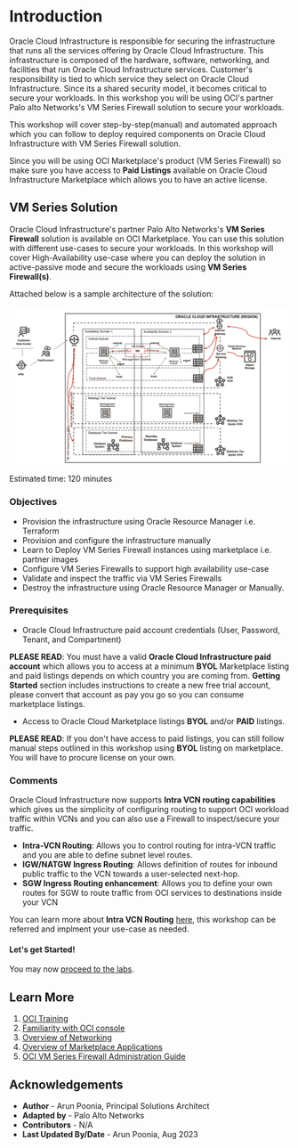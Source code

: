 # Introduction

Oracle Cloud Infrastructure is responsible for securing the infrastructure that runs all the services offering by Oracle Cloud Infrastructure. This infrastructure is composed of the hardware, software, networking, and facilities that run Oracle Cloud Infrastructure services. Customer's responsibility is tied to which service they select on Oracle Cloud Infrastructure. Since its a shared security model, it becomes critical to secure your workloads. In this workshop you will be using OCI's partner Palo alto Networks's VM Series Firewall solution to secure your workloads. 

This workshop will cover step-by-step(manual) and automated approach which you can follow to deploy required components on Oracle Cloud Infrastructure with VM Series Firewall solution.

Since you will be using OCI Marketplace's product (VM Series Firewall) so make sure you have access to **Paid Listings** available on Oracle Cloud Infrastructure Marketplace which allows you to have an active license.

## VM Series Solution

Oracle Cloud Infrastructure's partner Palo Alto Networks's **VM Series Firewall** solution is available on OCI Marketplace. You can use this solution with different use-cases to secure your workloads. In this workshop will cover High-Availability use-case where you can deploy the solution in active-passive mode and secure the workloads using **VM Series Firewall(s)**. 

Attached below is a sample architecture of the solution:

   ![OCI Network Topology Architecture with Palo Alto Networks Solution](../common/images/arch.png " ")

Estimated time: 120 minutes

### Objectives

   - Provision the infrastructure using Oracle Resource Manager i.e. Terraform
   - Provision and configure the infrastructure manually 
   - Learn to Deploy VM Series Firewall instances using marketplace i.e. partner images
   - Configure VM Series Firewalls to support high availability use-case 
   - Validate and inspect the traffic via VM Series Firewalls
   - Destroy the infrastructure using Oracle Resource Manager or Manually.

### Prerequisites

   - Oracle Cloud Infrastructure paid account credentials (User, Password, Tenant, and Compartment)

   **PLEASE READ**: You must have a valid **Oracle Cloud Infrastructure paid account** which allows you to access at a minimum **BYOL** Marketplace listing and paid listings depends on which country you are coming from. **Getting Started** section includes instructions to create a new free trial account, please convert that account as pay you go so you can consume marketplace listings.

   - Access to Oracle Cloud Marketplace listings **BYOL** and/or **PAID** listings.

**PLEASE READ**: If you don't have access to paid listings, you can still follow manual steps outlined in this workshop using **BYOL** listing on marketplace. You will have to procure license on your own.

### Comments

Oracle Cloud Infrastructure now supports **Intra VCN routing capabilities** which gives us the simplicity of configuring routing to support OCI workload traffic within VCNs and you can also use a Firewall to inspect/secure your traffic. 

- **Intra-VCN Routing**: Allows you to control routing for intra-VCN traffic and you are able to define subnet level routes.
- **IGW/NATGW Ingress Routing**: Allows definition of routes for inbound public traffic to the VCN towards a user-selected next-hop.
- **SGW Ingress Routing enhancement**: Allows you to define your own routes for SGW to route traffic from OCI services to destinations inside your VCN

You can learn more about **Intra VCN Routing** [here](https://docs.oracle.com/en-us/iaas/Content/Network/Tasks/managingroutetables.htm#:~:text=Intra%2DVCN%20routing%20allows%20you,route%20for%20the%20VCN%20CIDR.), this workshop can be referred and implment your use-case as needed. 

#### Let's get Started!

You may now [proceed to the labs](#next).

## Learn More

1. [OCI Training](https://www.oracle.com/cloud/iaas/training/)
2. [Familiarity with OCI console](https://docs.us-phoenix-1.oraclecloud.com/Content/GSG/Concepts/console.htm)
3. [Overview of Networking](https://docs.us-phoenix-1.oraclecloud.com/Content/Network/Concepts/overview.htm)
4. [Overview of Marketplace Applications](https://docs.oracle.com/en-us/iaas/Content/Marketplace/Concepts/marketoverview.htm)
5. [OCI VM Series Firewall Administration Guide](https://docs.paloaltonetworks.com/vm-series/10-0/vm-series-deployment/set-up-the-vm-series-firewall-on-oracle-cloud-infrastructure.html)

## Acknowledgements

- **Author** - Arun Poonia, Principal Solutions Architect
- **Adapted by** - Palo Alto Networks
- **Contributors** - N/A
- **Last Updated By/Date** - Arun Poonia, Aug 2023